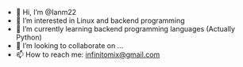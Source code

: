 - 👋 Hi, I’m @Ianm22
- 👀 I’m interested in Linux and backend programming
- 🌱 I’m currently learning backend programming languages (Actually Python)
- 💞️ I’m looking to collaborate on ...
- 📫 How to reach me: infinitomix@gmail.com

<!---
Ianm22/Ianm22 is a ✨ special ✨ repository because its `README.md` (this file) appears on your GitHub profile.
You can click the Preview link to take a look at your changes.
--->
